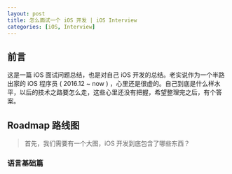 ```yaml
---
layout: post
title: 怎么面试一个 iOS 开发 | iOS Interview
categories: [iOS, Interview]
---
```


## 前言 

这是一篇 iOS 面试问题总结，也是对自己 iOS 开发的总结。老实说作为一个半路出家的 iOS 程序员 ( 2016.12 ~ now ) ，心里还是很虚的。自己到底是什么样水平，以后的技术之路要怎么走，这些心里还没有把握，希望整理完之后，有个答案。

<!--  more -->

## Roadmap 路线图

> 首先，我们需要有一个大图，iOS 开发到底包含了哪些东西？






### 语言基础篇
